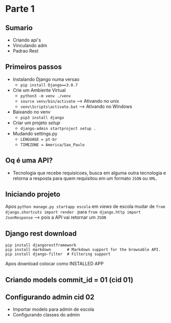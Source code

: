 # Parte 1

## Sumario

- Criando api's 
- Vinculando adm 
- Padrao Rest

## Primeiros passos

- Instalando Django numa versao
    - `pip install Django==3.0.7`
- Crie um Ambiente Virtual
    - `python3 -m venv ./venv`
    - `source venv/bin/activate` --> Ativando no unix
    - `venv\Scripts\activate.bat` --> Ativando no Windows
- Baixando no venv
    - `pip3 install django` 
- Criar um projeto *setup*
  - `django-admin startproject setup .`
- Mudando settings.py
  - `LENGUAGE = pt-br`
  - `TIMEZONE = America/Sao_Paulo`

## Oq é uma API?

- Tecnologia que recebe requisicoes, busca em alguma outra tecnologia e retorna a resposta para quem requisitou em um formato `JSON` ou `XML`.

## Iniciando projeto 

Apos `python manage.py startapp escola`  em *views* de escola mudar de `from django.shortcuts import render ` para `from django.http import JsonResponse` --> pois a API vai retornar um `JSON`


## Django rest download

```
pip install djangorestframework
pip install markdown       # Markdown support for the browsable API.
pip install django-filter  # Filtering support
```
 Apos download colocar como INSTALLED APP

## Criando models commit_id = 01 (cid 01)

## Configurando admin  cid 02

- Importar models para admin de escola
- Configurando classes do admin
